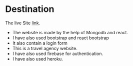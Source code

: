 # Destination

The live Site [link]().

- The website is made by the help of Mongodb and react.
- I have also used bootstrap and react bootstrap
- It also contain a login form
- This is a travel agency website.
- I have also used firebase for authentication.
- I have also used heroku.
